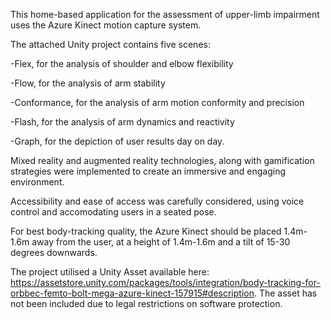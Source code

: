 This home-based application for the assessment of upper-limb impairment uses the Azure Kinect motion capture system.

The attached Unity project contains five scenes:

-Flex, for the analysis of shoulder and elbow flexibility

-Flow, for the analysis of arm stability

-Conformance, for the analysis of arm motion conformity and precision

-Flash, for the analysis of arm dynamics and reactivity

-Graph, for the depiction of user results day on day.

Mixed reality and augmented reality technologies, along with gamification strategies were implemented to create an immersive and engaging environment.

Accessibility and ease of access was carefully considered, using voice control and accomodating users in a seated pose.

For best body-tracking quality, the Azure Kinect should be placed 1.4m-1.6m away from the user, at a height of 1.4m-1.6m and a tilt of 15-30 degrees downwards.

The project utilised a Unity Asset available here: https://assetstore.unity.com/packages/tools/integration/body-tracking-for-orbbec-femto-bolt-mega-azure-kinect-157915#description.
The asset has not been included due to legal restrictions on software protection.
